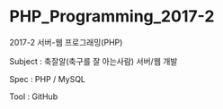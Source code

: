 # PHP_Programming_2017-2
2017-2 서버-웹 프로그래밍(PHP)

Subject : 축잘알(축구를 잘 아는사람) 서버/웹 개발

Spec : PHP / MySQL

Tool : GitHub 
